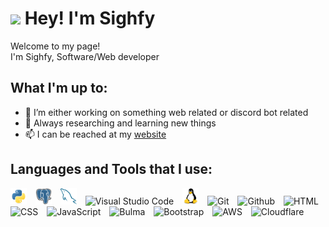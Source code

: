 <h1><img src="https://emojis.slackmojis.com/emojis/images/1531849430/4246/blob-sunglasses.gif?1531849430" width="30"/> Hey! I'm Sighfy</h1>

Welcome to my page!  
I'm Sighfy, Software/Web developer

## What I'm up to:
- 🔭 I’m either working on something web related or discord bot related
- 🧐 Always researching and learning new things
- 📫 I can be reached at my [website][website]

## Languages and Tools that I use:

<p>
  <img  alt="Python" width="26px" src="https://raw.githubusercontent.com/devicons/devicon/master/icons/python/python-original.svg" style="padding-right:10px;" />
  <img  alt="PostgreSQL" width="26px" src="https://github.com/devicons/devicon/blob/master/icons/postgresql/postgresql-original.svg" style="padding-right:10px;" />
  <img  alt="MySQL" width="26px" src="https://github.com/devicons/devicon/blob/master/icons/mysql/mysql-original.svg" style="padding-right:10px;" />
  <img  alt="Visual Studio Code" width="26px" src="https://cdn.jsdelivr.net/gh/devicons/devicon/icons/vscode/vscode-original.svg" style="padding-right:10px;" />
  <img  alt="Linux" width="26px" src="https://github.com/devicons/devicon/blob/master/icons/linux/linux-original.svg" style="padding-right:10px;" />
  <img  alt="Git" width="26px" src="https://cdn.jsdelivr.net/gh/devicons/devicon/icons/git/git-original.svg" style="padding-right:10px;" />
  <img  alt="Github" width="26px" src="https://raw.githubusercontent.com/jmnote/z-icons/master/svg/github.svg" style="padding-right:10px;" />
  <img  alt="HTML" width="26px" src="https://cdn.jsdelivr.net/gh/devicons/devicon/icons/html5/html5-original.svg" style="padding-right:10px;" />
  <img  alt="CSS" width="26px" src="https://cdn.jsdelivr.net/gh/devicons/devicon/icons/css3/css3-original.svg" style="padding-right:10px;" />
  <img  alt="JavaScript" width="26px" src="https://cdn.jsdelivr.net/gh/devicons/devicon/icons/javascript/javascript-original.svg" style="padding-right:10px;" />
  <img  alt="Bulma" width="26px" src="https://cdn.jsdelivr.net/gh/devicons/devicon@latest/icons/bulma/bulma-plain.svg" style="padding-right:10px;" />
  <img  alt="Bootstrap" width="26px" src="https://cdn.jsdelivr.net/gh/devicons/devicon@latest/icons/bootstrap/bootstrap-original.svg" style="padding-right:10px;" />
  <img  alt="AWS" width="26px" src="https://cdn.jsdelivr.net/gh/devicons/devicon@latest/icons/amazonwebservices/amazonwebservices-original-wordmark.svg" style="padding-right:10px;" />
  <img  alt="Cloudflare" width="26px" src="https://cdn.jsdelivr.net/gh/devicons/devicon@latest/icons/cloudflare/cloudflare-original.svg" style="padding-right:10px;" />
</p>

[website]: https://sighfy.dev
<!--
**Sighfy/sighfy** is a ✨ _special_ ✨ repository because its `README.md` (this file) appears on your GitHub profile.

Here are some ideas to get you started:

- 🔭 I’m currently working on ...
- 🌱 I’m currently learning ...
- 👯 I’m looking to collaborate on ...
- 🤔 I’m looking for help with ...
- 💬 Ask me about ...
- 📫 How to reach me: ...
- 😄 Pronouns: ...
- ⚡ Fun fact: ...
-->


[website]: https://sighfy.dev
<!--
**Sighfy/sighfy** is a ✨ _special_ ✨ repository because its `README.md` (this file) appears on your GitHub profile.

Here are some ideas to get you started:

- 🔭 I’m currently working on ...
- 🌱 I’m currently learning ...
- 👯 I’m looking to collaborate on ...
- 🤔 I’m looking for help with ...
- 💬 Ask me about ...
- 📫 How to reach me: ...
- 😄 Pronouns: ...
- ⚡ Fun fact: ...
-->
